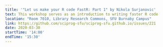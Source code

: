 ```yaml
---
title: '"Let us make your R code FastR: Part 1" by Nikola Surjanovic'
text: This workshop serves as an introduction to writing faster R code. We will discuss important concepts such as vectorization and how to identify what parts of the code might be slowing you down. If time permits, we will go over a bit of parallel computing in R and how to use the Rcpp package (main topics from part 2 of the workshop).
location: "Room 7010, Library Research Commons, SFU Burnaby Campus"
link: https://github.com/sciprog-sfu/sciprog-sfu.github.io/issues/221
date: 2020-03-30
startTime: '14:00'
endTime: '15:30'
---
```

